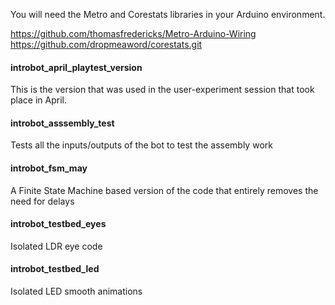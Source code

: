 You will need the Metro and Corestats libraries in your Arduino environment.

https://github.com/thomasfredericks/Metro-Arduino-Wiring
https://github.com/dropmeaword/corestats.git

#### introbot_april_playtest_version

This is the version that was used in the user-experiment session that took place in April.

#### introbot_asssembly_test

Tests all the inputs/outputs of the bot to test the assembly work

#### introbot_fsm_may

A Finite State Machine based version of the code that entirely removes the need for delays

#### introbot_testbed_eyes

Isolated LDR eye code

#### introbot_testbed_led

Isolated LED smooth animations

